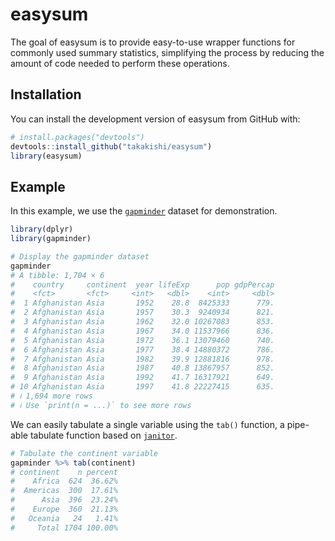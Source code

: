 
# easysum

<!-- badges: start -->
<!-- badges: end -->

The goal of easysum is to provide easy-to-use wrapper functions for commonly used summary statistics, simplifying the process by reducing the amount of code needed to perform these operations.


## Installation

You can install the development version of easysum from GitHub with:

``` r
# install.packages("devtools")
devtools::install_github("takakishi/easysum")
library(easysum)
```


## Example

In this example, we use the [`gapminder`](https://cran.r-project.org/web/packages/gapminder/readme/README.html) dataset for demonstration.

```r
library(dplyr)
library(gapminder)

# Display the gapminder dataset
gapminder
# A tibble: 1,704 × 6
#    country     continent  year lifeExp      pop gdpPercap
#    <fct>       <fct>     <int>   <dbl>    <int>     <dbl>
#  1 Afghanistan Asia       1952    28.8  8425333      779.
#  2 Afghanistan Asia       1957    30.3  9240934      821.
#  3 Afghanistan Asia       1962    32.0 10267083      853.
#  4 Afghanistan Asia       1967    34.0 11537966      836.
#  5 Afghanistan Asia       1972    36.1 13079460      740.
#  6 Afghanistan Asia       1977    38.4 14880372      786.
#  7 Afghanistan Asia       1982    39.9 12881816      978.
#  8 Afghanistan Asia       1987    40.8 13867957      852.
#  9 Afghanistan Asia       1992    41.7 16317921      649.
# 10 Afghanistan Asia       1997    41.8 22227415      635.
# ℹ 1,694 more rows
# ℹ Use `print(n = ...)` to see more rows
```

We can easily tabulate a single variable using the `tab()` function, a pipe-able tabulate function based on [`janitor`](https://sfirke.github.io/janitor/index.html).

``` r
# Tabulate the continent variable
gapminder %>% tab(continent)
# continent    n percent
#    Africa  624  36.62%
#  Americas  300  17.61%
#      Asia  396  23.24%
#    Europe  360  21.13%
#   Oceania   24   1.41%
#     Total 1704 100.00%
```
